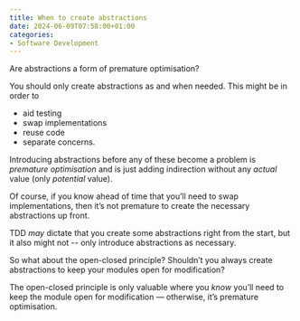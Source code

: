```yaml
---
title: When to create abstractions
date: 2024-06-09T07:58:00+01:00
categories:
- Software Development
---
```


Are abstractions a form of premature optimisation?

You should only create abstractions as and when needed. This might be in order to

* aid testing
* swap implementations
* reuse code
* separate concerns.

Introducing abstractions before any of these become a problem is *premature optimisation* and is just adding indirection without any *actual* value (only *potential* value).

Of course, if you know ahead of time that you’ll need to swap implementations, then it’s not premature to create the necessary abstractions up front.

TDD *may* dictate that you create some abstractions right from the start, but it also might not -- only introduce abstractions as necessary.

So what about the open-closed principle? Shouldn’t you always create abstractions to keep your modules open for modification?

The open-closed principle is only valuable where you *know* you’ll need to keep the module open for modification — otherwise, it’s premature optimisation.

